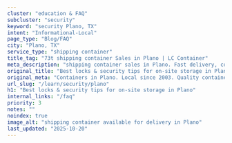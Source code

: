 ```yaml
---
cluster: "education & FAQ"
subcluster: "security"
keyword: "security Plano, TX"
intent: "Informational-Local"
page_type: "Blog/FAQ"
city: "Plano, TX"
service_type: "shipping container"
title_tag: "73t shipping container Sales in Plano | LC Container"
meta_description: "shipping container sales in Plano. Fast delivery, competitive pricing. Serving security area. Quote ID: OPF. Call (214) 524-4168 for your free quote today."
original_title: "Best locks & security tips for on-site storage in Plano | LC Container"
original_meta: "Containers in Plano. Local since 2003. Quality containers. Fast delivery. Get your free quote — call (214) 524-4168 today. LC Container — your trusted DFW co..."
url_slug: "/learn/security/plano"
h1: "Best locks & security tips for on-site storage in Plano"
internal_links: "/faq"
priority: 3
notes: ""
noindex: true
image_alt: "shipping container available for delivery in Plano"
last_updated: "2025-10-20"
---
```


<!-- TODO: Add unique city/inventory copy, images, and internal links here. -->
